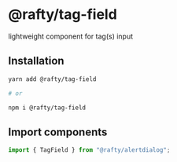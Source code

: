 # @rafty/tag-field

lightweight component for tag(s) input

## Installation

```sh
yarn add @rafty/tag-field

# or

npm i @rafty/tag-field
```

## Import components

```jsx
import { TagField } from "@rafty/alertdialog";
```
